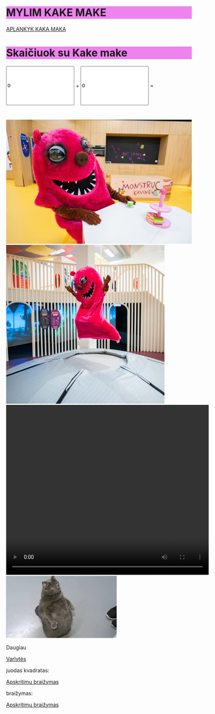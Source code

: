 <!DOCTYPE html>
<html>
<head>
<title>WEB</title>
</head>
<body>

<h1 style="background-color:Violet;">MYLIM KAKE MAKE</h1>
<p style="background-color:LightGray;">

<a href="https://www.kakemake.lt/">APLANKYK KAKA MAKA</a>

<h1 style="background-color:Violet;">Skaičiuok su Kake make</h1>
<p style="background-color:LightGray;">

<input id="a" type="number" value="0" style="height:100px; font-size:80px:" oninput="sudek();"> + <input id="b" type="number" value="0" style="height:100px; font-size:80px:"  oninput="sudek();"> = <h1 id="ats"> </h1>
<script>
var a = document.getElementById("a");
var b = document.getElementById("b");
var ats = document.getElementById("ats");
function sudek(){
ats.innerHTML = parseInt(a.value) + parseInt(b.value);
ats.style.fontSize = parseFloat(a.value) + parseFloat(b.value) + 'px';
}
</script>
<img src="o.jpg" alt="kakes makes draugas:">
<img src="i.jpg" >

<video width="550" height="460" controls>
  <source src="video.mp4" type="video/mp4">
</video>

<img src="WEB2\CAT.jpg">

<a href="p/vaikas.html"></a>

<p>Daugiau</p>
<a href="it2.html">Varlytės</a>

<p>juodas kvadratas:</p>
<a href="naujas.html">Apskritimų braižymas</a>

<p>braižymas:</p>
<a href="it4.html">Apskritimų braižymas</a>



</body>
</html>
